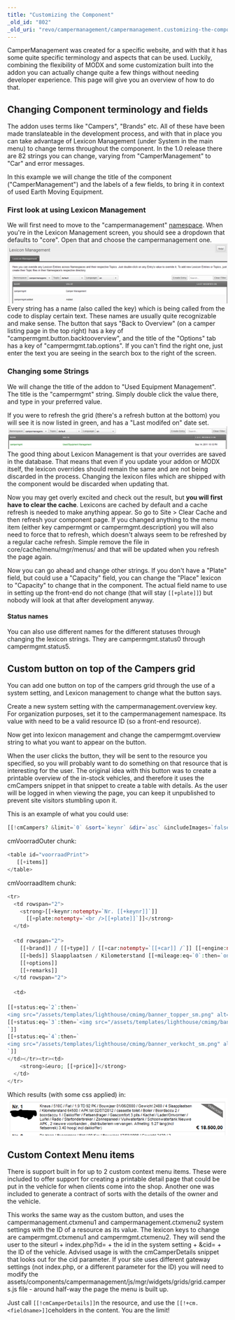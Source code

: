 ```yaml
---
title: "Customizing the Component"
_old_id: "802"
_old_uri: "revo/campermanagement/campermanagement.customizing-the-component"
---
```


CamperManagement was created for a specific website, and with that it has some quite specific terminology and aspects that can be used. Luckily, combining the flexibility of MODX and some customization built into the addon you can actually change quite a few things without needing developer experience. This page will give you an overview of how to do that.

## Changing Component terminology and fields

The addon uses terms like "Campers", "Brands" etc. All of these have been made translateable in the development process, and with that in place you can take advantage of Lexicon Management (under System in the main menu) to change terms throughout the component. In the 1.0 release there are 82 strings you can change, varying from "CamperManagement" to "Car" and error messages.

In this example we will change the title of the component ("CamperManagement") and the labels of a few fields, to bring it in context of used Earth Moving Equipment.

### First look at using Lexicon Management

We will first need to move to the "campermanagement" [namespace](developing-in-modx/advanced-development/namespaces "Namespaces"). When you're in the Lexicon Management screen, you should see a dropdown that defaults to "core". Open that and choose the campermanagement one. ![](screenlexmgmt.png)
Every string has a name (also called the key) which is being called from the code to display certain text. These names are usually quite recognizable and make sense. The button that says "Back to Overview" (on a camper listing page in the top right) has a key of "campermgmt.button.backtooverview", and the title of the "Options" tab has a key of "campermgmt.tab.options". If you can't find the right one, just enter the text you are seeing in the search box to the right of the screen.

### Changing some Strings

We will change the title of the addon to "Used Equipment Management". The title is the "campermgmt" string. Simply double click the value there, and type in your preferred value.

If you were to refresh the grid (there's a refresh button at the bottom) you will see it is now listed in green, and has a "Last modifed on" date set. ![](screenlexmgmt2.png)
The good thing about Lexicon Management is that your overrides are saved in the database. That means that even if you update your addon or MODX itself, the lexicon overrides should remain the same and are not being discarded in the process. Changing the lexicon files which are shipped with the component would be discarded when updating that.

Now you may get overly excited and check out the result, but **you will first have to clear the cache**. Lexicons are cached by default and a cache refresh is needed to make anything appear. So go to Site > Clear Cache and then refresh your component page. If you changed anything to the menu item (either key campermgmt or campermgmt.description) you will also need to force that to refresh, which doesn't always seem to be refreshed by a regular cache refresh. Simple remove the file in core/cache/menu/mgr/menus/ and that will be updated when you refresh the page again.

Now you can go ahead and change other strings. If you don't have a "Plate" field, but could use a "Capacity" field, you can change the "Place" lexicon to "Capacity" to change that in the component. The actual field name to use in setting up the front-end do not change (that will stay `[[+plate]]`) but nobody will look at that after development anyway.

#### Status names

You can also use different names for the different statuses through changing the lexicon strings. They are campermgmt.status0 through campermgmt.status5.

## Custom button on top of the Campers grid

You can add one button on top of the campers grid through the use of a system setting, and Lexicon management to change what the button says.

Create a new system setting with the campermanagement.overview key. For organization purposes, set it to the campermanagement namespace. Its value with need to be a valid resource ID (so a front-end resource).

Now get into lexicon management and change the campermgmt.overview string to what you want to appear on the button.

When the user clicks the button, they will be sent to the resource you specified, so you will probably want to do something on that resource that is interesting for the user. The original idea with this button was to create a printable overview of the in-stock vehicles, and therefore it uses the cmCampers snippet in that snippet to create a table with details. As the user will be logged in when viewing the page, you can keep it unpublished to prevent site visitors stumbling upon it.

This is an example of what you could use:

``` php
[[!cmCampers? &limit=`0` &sort=`keynr` &dir=`asc` &includeImages=`false` &status=`1,2,3,4` &tplOuter=`cmVoorraadOuter` &tplItem=`cmVoorraadItem` &optionsSeparator=` / `]]
```

cmVoorradOuter chunk:

``` php
<table id="voorraadPrint">
   [[+items]]
</table>
```

cmVoorraadItem chunk:

``` php
<tr>
  <td rowspan="2">
    <strong>[[+keynr:notempty=`Nr. [[+keynr]]`]]
      [[+plate:notempty=`<br />[[+plate]]`]]</strong>
  </td>

  <td rowspan="2">
    [[+brand]] / [[+type]] / [[+car:notempty=`[[+car]] /`]] [[+engine:notempty=`[[+engine]] /`]] Bouwjaar [[+manufactured:eq=`0`:then=`onbekend`:else=`[[+manufactured]]`]] / Gewicht [[+weight:eq=`0`:then=`onbekend`:else=`[[+weight]]`]] /
    [[+beds]] Slaapplaatsen / Kilometerstand [[+mileage:eq=`0`:then=`onbekend`:else=`[[+mileage]]`]] / APK tot [[+periodiccheck:eq=`0`:then=`onbekend`:else=`[[+periodiccheck]]`]] /
    [[+options]]
    [[+remarks]]
  </td rowspan="2">

  <td>

[[+status:eq=`2`:then=`
<img src="/assets/templates/lighthouse/cmimg/banner_topper_sm.png" alt="Topper" />`]]
[[+status:eq=`3`:then=`<img src="/assets/templates/lighthouse/cmimg/banner_optie_sm.png" alt="In optie" />
`]]
[[+status:eq=`4`:then=`
<img src="/assets/templates/lighthouse/cmimg/banner_verkocht_sm.png" alt="Verkocht" />
`]]
</td></tr><tr><td>
    <strong>&euro; [[+price]]</strong>
  </td>
</tr>
```

Which results (with some css applied) in:
![](overview.png)

## Custom Context Menu items

There is support built in for up to 2 custom context menu items. These were included to offer support for creating a printable detail page that could be put in the vehicle for when clients come into the shop. Another one was included to generate a contract of sorts with the details of the owner and the vehicle.

This works the same way as the custom button, and uses the campermanagement.ctxmenu1 and campermanagement.ctxmenu2 system settings with the ID of a resource as its value. The lexicon keys to change are campermgmt.ctxmenu1 and campermgmt.ctxmenu2. They will send the user to the siteurl + index.php?id= + the id in the system setting + &cid= + the ID of the vehicle. Advised usage is with the cmCamperDetails snippet that looks out for the cid parameter. If your site uses different gateway settings (not index.php, or a different parameter for the ID) you will need to modify the assets/components/campermanagement/js/mgr/widgets/grids/grid.campers.js file - around half-way the page the menu is built up.

Just call `[[!cmCamperDetails]]`n the resource, and use the `[[!+cm.<fieldname>]]`ceholders in the content. You are the limit!
